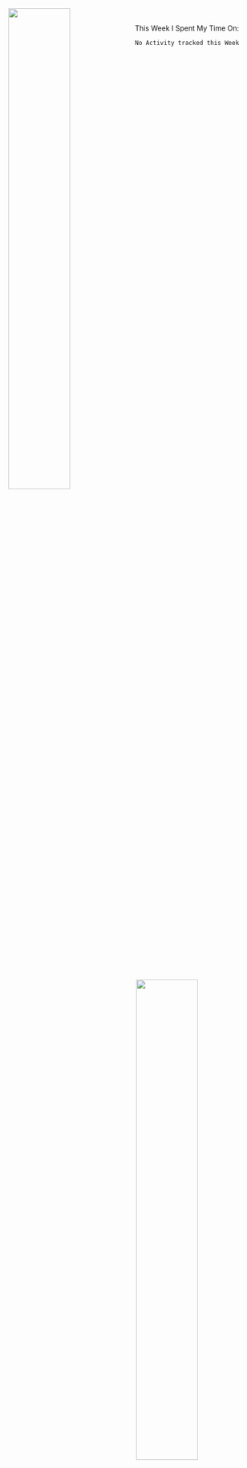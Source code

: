 <div>
  <img align="left" width="49.5%" src="https://github-readme-streak-stats.herokuapp.com?user=awctw&theme=tokyonight&hide_border=true&date_format=M%20j%5B%2C%20Y%5D)" />
  <img align="right" width="49.5%" src="https://media4.giphy.com/media/LMcB8XospGZO8UQq87/giphy.gif?cid=790b7611e4b3dd4e9f7d478e006635e3dec2bb84323f1427&amp;rid=giphy.gif&amp;ct=g" />
</div>

<br />

<p> This Week I Spent My Time On: </p>

<!--START_SECTION:waka-->
```text
No Activity tracked this Week
```
<!--END_SECTION:waka-->
